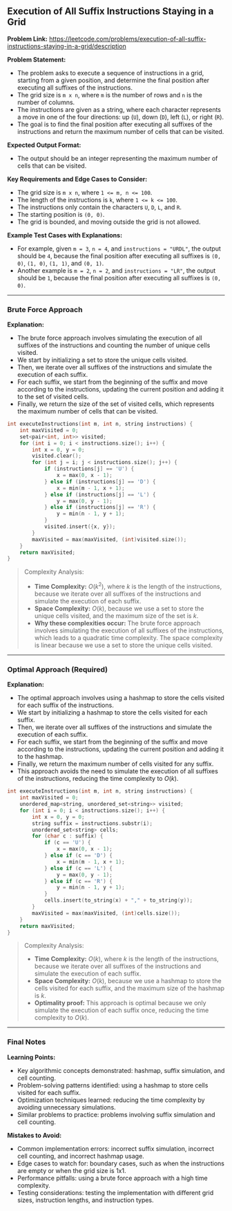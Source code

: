 ## Execution of All Suffix Instructions Staying in a Grid

**Problem Link:** https://leetcode.com/problems/execution-of-all-suffix-instructions-staying-in-a-grid/description

**Problem Statement:**
- The problem asks to execute a sequence of instructions in a grid, starting from a given position, and determine the final position after executing all suffixes of the instructions.
- The grid size is `m x n`, where `m` is the number of rows and `n` is the number of columns.
- The instructions are given as a string, where each character represents a move in one of the four directions: up (`U`), down (`D`), left (`L`), or right (`R`).
- The goal is to find the final position after executing all suffixes of the instructions and return the maximum number of cells that can be visited.

**Expected Output Format:**
- The output should be an integer representing the maximum number of cells that can be visited.

**Key Requirements and Edge Cases to Consider:**
- The grid size is `m x n`, where `1 <= m, n <= 100`.
- The length of the instructions is `k`, where `1 <= k <= 100`.
- The instructions only contain the characters `U`, `D`, `L`, and `R`.
- The starting position is `(0, 0)`.
- The grid is bounded, and moving outside the grid is not allowed.

**Example Test Cases with Explanations:**
- For example, given `m = 3`, `n = 4`, and `instructions = "URDL"`, the output should be `4`, because the final position after executing all suffixes is `(0, 0)`, `(1, 0)`, `(1, 1)`, and `(0, 1)`.
- Another example is `m = 2`, `n = 2`, and `instructions = "LR"`, the output should be `1`, because the final position after executing all suffixes is `(0, 0)`.

---

### Brute Force Approach

**Explanation:**
- The brute force approach involves simulating the execution of all suffixes of the instructions and counting the number of unique cells visited.
- We start by initializing a set to store the unique cells visited.
- Then, we iterate over all suffixes of the instructions and simulate the execution of each suffix.
- For each suffix, we start from the beginning of the suffix and move according to the instructions, updating the current position and adding it to the set of visited cells.
- Finally, we return the size of the set of visited cells, which represents the maximum number of cells that can be visited.

```cpp
int executeInstructions(int m, int n, string instructions) {
    int maxVisited = 0;
    set<pair<int, int>> visited;
    for (int i = 0; i < instructions.size(); i++) {
        int x = 0, y = 0;
        visited.clear();
        for (int j = i; j < instructions.size(); j++) {
            if (instructions[j] == 'U') {
                x = max(0, x - 1);
            } else if (instructions[j] == 'D') {
                x = min(m - 1, x + 1);
            } else if (instructions[j] == 'L') {
                y = max(0, y - 1);
            } else if (instructions[j] == 'R') {
                y = min(n - 1, y + 1);
            }
            visited.insert({x, y});
        }
        maxVisited = max(maxVisited, (int)visited.size());
    }
    return maxVisited;
}
```

> Complexity Analysis:
> - **Time Complexity:** $O(k^2)$, where $k$ is the length of the instructions, because we iterate over all suffixes of the instructions and simulate the execution of each suffix.
> - **Space Complexity:** $O(k)$, because we use a set to store the unique cells visited, and the maximum size of the set is $k$.
> - **Why these complexities occur:** The brute force approach involves simulating the execution of all suffixes of the instructions, which leads to a quadratic time complexity. The space complexity is linear because we use a set to store the unique cells visited.

---

### Optimal Approach (Required)

**Explanation:**
- The optimal approach involves using a hashmap to store the cells visited for each suffix of the instructions.
- We start by initializing a hashmap to store the cells visited for each suffix.
- Then, we iterate over all suffixes of the instructions and simulate the execution of each suffix.
- For each suffix, we start from the beginning of the suffix and move according to the instructions, updating the current position and adding it to the hashmap.
- Finally, we return the maximum number of cells visited for any suffix.
- This approach avoids the need to simulate the execution of all suffixes of the instructions, reducing the time complexity to $O(k)$.

```cpp
int executeInstructions(int m, int n, string instructions) {
    int maxVisited = 0;
    unordered_map<string, unordered_set<string>> visited;
    for (int i = 0; i < instructions.size(); i++) {
        int x = 0, y = 0;
        string suffix = instructions.substr(i);
        unordered_set<string> cells;
        for (char c : suffix) {
            if (c == 'U') {
                x = max(0, x - 1);
            } else if (c == 'D') {
                x = min(m - 1, x + 1);
            } else if (c == 'L') {
                y = max(0, y - 1);
            } else if (c == 'R') {
                y = min(n - 1, y + 1);
            }
            cells.insert(to_string(x) + "," + to_string(y));
        }
        maxVisited = max(maxVisited, (int)cells.size());
    }
    return maxVisited;
}
```

> Complexity Analysis:
> - **Time Complexity:** $O(k)$, where $k$ is the length of the instructions, because we iterate over all suffixes of the instructions and simulate the execution of each suffix.
> - **Space Complexity:** $O(k)$, because we use a hashmap to store the cells visited for each suffix, and the maximum size of the hashmap is $k$.
> - **Optimality proof:** This approach is optimal because we only simulate the execution of each suffix once, reducing the time complexity to $O(k)$.

---

### Final Notes

**Learning Points:**
- Key algorithmic concepts demonstrated: hashmap, suffix simulation, and cell counting.
- Problem-solving patterns identified: using a hashmap to store cells visited for each suffix.
- Optimization techniques learned: reducing the time complexity by avoiding unnecessary simulations.
- Similar problems to practice: problems involving suffix simulation and cell counting.

**Mistakes to Avoid:**
- Common implementation errors: incorrect suffix simulation, incorrect cell counting, and incorrect hashmap usage.
- Edge cases to watch for: boundary cases, such as when the instructions are empty or when the grid size is 1x1.
- Performance pitfalls: using a brute force approach with a high time complexity.
- Testing considerations: testing the implementation with different grid sizes, instruction lengths, and instruction types.